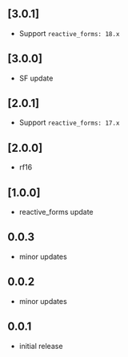 ## [3.0.1]

* Support `reactive_forms: 18.x`

## [3.0.0]

* SF update

## [2.0.1]

* Support `reactive_forms: 17.x`

## [2.0.0]

* rf16

## [1.0.0]

* reactive_forms update

## 0.0.3

* minor updates

## 0.0.2

* minor updates

## 0.0.1

* initial release
